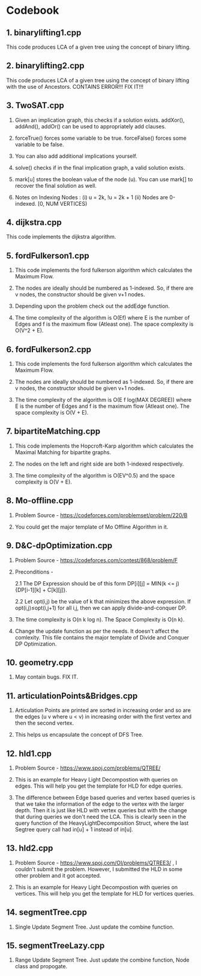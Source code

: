 # Codebook

## 1. binarylifting1.cpp
  This code produces LCA of a given tree using the concept of binary lifting.
  
## 2. binarylifting2.cpp
  This code produces LCA of a given tree using the concept of binary lifting with the use of Ancestors.
  CONTAINS ERROR!!! FIX IT!!!

## 3. TwoSAT.cpp
    
  1. Given an implication graph, this checks if a solution exists.
  addXor(), addAnd(), addOr() can be used to appropriately add clauses.
    
  2. forceTrue() forces some variable to be true.
     forceFalse() forces some variable to be false.

  3. You can also add additional implications yourself.
  
  4. solve() checks if in the final implication graph, a valid solution exists.
  
  5. mark[u] stores the boolean value of the node (u). You can use mark[] to
  recover the final solution as well.

  6. Notes on Indexing Nodes : (i) u = 2k, !u = 2k + 1 (ii) Nodes are 0-indexed. [0, NUM VERTICES)

## 4. dijkstra.cpp
  This code implements the dijkstra algorithm.
  
## 5. fordFulkerson1.cpp
  1. This code implements the ford fulkerson algorithm which calculates the Maximum Flow.
  
  2. The nodes are ideally should be numbered as 1-indexed. So, if there are v nodes,
  the constructor should be given v+1 nodes.
  
  3. Depending upon the problem check out the addEdge function.
  
  4. The time complexity of the algorithm is O(Ef) where E is the number of Edges and f is the maximum flow (Atleast one). The space complexity is O(V^2 + E).
  

## 6. fordFulkerson2.cpp
  1. This code implements the ford fulkerson algorithm which calculates the Maximum Flow.
  
  2. The nodes are ideally should be numbered as 1-indexed. So, if there are v nodes,
  the constructor should be given v+1 nodes.
  
  3. The time complexity of the algorithm is O(E f log(MAX DEGREE)) where E is the number of Edges and f is the maximum flow (Atleast one). The space complexity is O(V + E).

## 7. bipartiteMatching.cpp
  1. This code implements the Hopcroft-Karp algorithm which calculates the Maximal Matching for bipartite graphs.
  
  2. The nodes on the left and right side are both 1-indexed respectively.
  
  3. The time complexity of the algorithm is O(EV^0.5) and the space complexity is O(V + E).
  
## 8. Mo-offline.cpp
  1. Problem Source - https://codeforces.com/problemset/problem/220/B
  
  2. You could get the major template of Mo Offline Algorithm in it.

## 9. D&C-dpOptimization.cpp
  1. Problem Source - https://codeforces.com/contest/868/problem/F
  
  2. Preconditions -
  
      2.1  The DP Expression should be of this form DP[i][j] = MIN(k <= j)   {DP[i-1][k] + C[k][j]}.
      
      2.2  Let opt(i,j) be the value of k that minimizes the above expression. If opt(i,j)≤opt(i,j+1) for all i,j, then we can apply divide-and-conquer DP.
  
  3. The time complexity is O(n k log n). The Space Complexity is O(n k).
  
  4. Change the update function as per the needs. It doesn't affect the comlexity. This file contains the major template of Divide and Conquer DP Optimization.

## 10. geometry.cpp
  1. May contain bugs. FIX IT.
  
## 11. articulationPoints&Bridges.cpp
  1. Articulation Points are printed are sorted in increasing order and so are the edges (u v where u < v) in increasing order with the first vertex and then the second vertex.
  
  2. This helps us encapsulate the concept of DFS Tree.

## 12. hld1.cpp
  1. Problem Source - https://www.spoj.com/problems/QTREE/
  
  2. This is an example for Heavy Light Decompostion with queries on edges. This will help you get the template for HLD for edge queries.
  
  3. The difference between Edge based queries and vertex based queries is that we take the information of the edge to the vertex with the larger depth. Then it is just like HLD with vertex queries but with the change that during queries we don't need the LCA. This is clearly seen in the query function of the HeavyLightDecomposition Struct, where the last Segtree query call had in[u] + 1 instead of in[u]. 
  
## 13. hld2.cpp
  1. Problem Source - https://www.spoj.com/OI/problems/QTREE3/ , I couldn't submit the problem. However, I submitted the HLD in some other problem and it got accepted.
  
  2. This is an example for Heavy Light Decompostion with queries on vertices. This will help you get the template for HLD for vertices queries.

## 14. segmentTree.cpp
  1. Single Update Segment Tree. Just update the combine function.

## 15. segmentTreeLazy.cpp
  1. Range Update Segment Tree. Just update the combine function, Node class and propogate.
